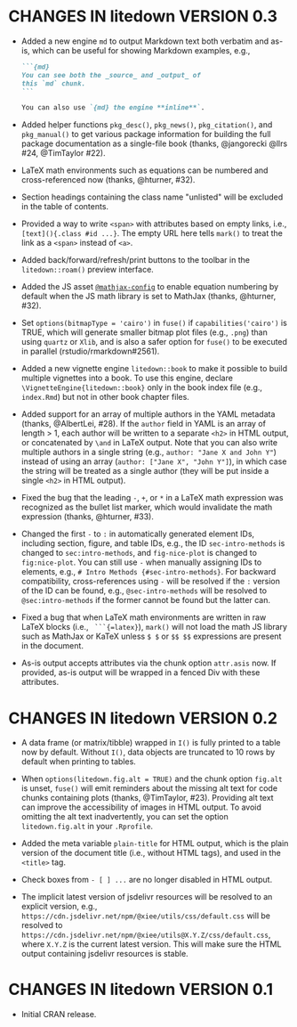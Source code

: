 # CHANGES IN litedown VERSION 0.3

- Added a new engine `md` to output Markdown text both verbatim and as-is, which can be useful for showing Markdown examples, e.g.,

  ````md
  ```{md}
  You can see both the _source_ and _output_ of
  this `md` chunk.
  ```
  
  You can also use `{md} the engine **inline**`.
  ````

- Added helper functions `pkg_desc()`, `pkg_news()`, `pkg_citation()`, and `pkg_manual()` to get various package information for building the full package documentation as a single-file book (thanks, @jangorecki @llrs #24, @TimTaylor #22).

- LaTeX math environments such as equations can be numbered and cross-referenced now (thanks, @hturner, #32).

- Section headings containing the class name "unlisted" will be excluded in the table of contents.

- Provided a way to write `<span>` with attributes based on empty links, i.e., `[text](){.class #id ...}`. The empty URL here tells `mark()` to treat the link as a `<span>` instead of `<a>`.

- Added back/forward/refresh/print buttons to the toolbar in the `litedown::roam()` preview interface.

- Added the JS asset [`@mathjax-config`](https://github.com/yihui/misc.js/blob/main/js/mathjax-config.js) to enable equation numbering by default when the JS math library is set to MathJax (thanks, @hturner, #32).

- Set `options(bitmapType = 'cairo')` in `fuse()` if `capabilities('cairo')` is TRUE, which will generate smaller bitmap plot files (e.g., `.png`) than using `quartz` or `Xlib`, and is also a safer option for `fuse()` to be executed in parallel (rstudio/rmarkdown#2561).

- Added a new vignette engine `litedown::book` to make it possible to build multiple vignettes into a book. To use this engine, declare `\VignetteEngine{litedown::book}` only in the book index file (e.g., `index.Rmd`) but not in other book chapter files.

- Added support for an array of multiple authors in the YAML metadata (thanks, @AlbertLei, #28). If the `author` field in YAML is an array of length > 1, each author will be written to a separate `<h2>` in HTML output, or concatenated by `\and` in LaTeX output. Note that you can also write multiple authors in a single string (e.g., `author: "Jane X and John Y"`) instead of using an array (`author: ["Jane X", "John Y"]`), in which case the string will be treated as a single author (they will be put inside a single `<h2>` in HTML output).

- Fixed the bug that the leading `-`, `+`, or `*` in a LaTeX math expression was recognized as the bullet list marker, which would invalidate the math expression (thanks, @hturner, #33).

- Changed the first `-` to `:` in automatically generated element IDs, including section, figure, and table IDs, e.g., the ID `sec-intro-methods` is changed to `sec:intro-methods`, and `fig-nice-plot` is changed to `fig:nice-plot`. You can still use `-` when manually assigning IDs to elements, e.g., `# Intro Methods {#sec-intro-methods}`. For backward compatibility, cross-references using `-` will be resolved if the `:` version of the ID can be found, e.g., `@sec-intro-methods` will be resolved to `@sec:intro-methods` if the former cannot be found but the latter can.

- Fixed a bug that when LaTeX math environments are written in raw LaTeX blocks (i.e., ```` ```{=latex}````), `mark()` will not load the math JS library such as MathJax or KaTeX unless `$ $` or `$$ $$` expressions are present in the document.

- As-is output accepts attributes via the chunk option `attr.asis` now. If provided, as-is output will be wrapped in a fenced Div with these attributes.

# CHANGES IN litedown VERSION 0.2

- A data frame (or matrix/tibble) wrapped in `I()` is fully printed to a table now by default. Without `I()`, data objects are truncated to 10 rows by default when printing to tables.

- When `options(litedown.fig.alt = TRUE)` and the chunk option `fig.alt` is unset, `fuse()` will emit reminders about the missing alt text for code chunks containing plots (thanks, @TimTaylor, #23). Providing alt text can improve the accessibility of images in HTML output. To avoid omitting the alt text inadvertently, you can set the option `litedown.fig.alt` in your `.Rprofile`.

- Added the meta variable `plain-title` for HTML output, which is the plain version of the document title (i.e., without HTML tags), and used in the `<title>` tag.

- Check boxes from `- [ ] ...` are no longer disabled in HTML output.

- The implicit latest version of jsdelivr resources will be resolved to an explicit version, e.g., `https://cdn.jsdelivr.net/npm/@xiee/utils/css/default.css` will be resolved to `https://cdn.jsdelivr.net/npm/@xiee/utils@X.Y.Z/css/default.css`, where `X.Y.Z` is the current latest version. This will make sure the HTML output containing jsdelivr resources is stable.

# CHANGES IN litedown VERSION 0.1

- Initial CRAN release.
